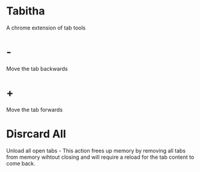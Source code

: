 # Tabitha
A chrome extension of tab tools

# -
Move the tab backwards
# +
Move the tab forwards

# Disrcard All
Unload all open tabs - This action frees up memory by removing all tabs from memory wihtout closing and will require a reload for the tab content to come back.